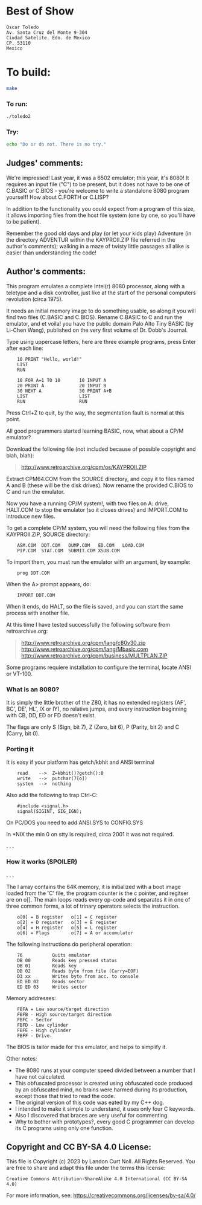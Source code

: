 # Best of Show

    Oscar Toledo
    Av. Santa Cruz del Monte 9-304
    Ciudad Satelite. Edo. de Mexico
    CP. 53110
    Mexico

# To build:

```sh
make
```

### To run:

```sh
./toledo2
```

### Try:

```sh
echo "Do or do not. There is no try."
```

## Judges' comments:

We're impressed! Last year, it was a 6502 emulator; this year,
it's 8080!  It requires an input file ("C") to be present, but
it does not have to be one of C.BASIC or C.BIOS - you're welcome
to write a standalone 8080 program yourself! How about C.FORTH
or C.LISP?

In addition to the functionality you could expect from a program
of this size, it allows importing files from the host file
system (one by one, so you'll have to be patient).

Remember the good old days and play (or let your kids play)
Adventure (in the directory ADVENTUR within the KAYPROII.ZIP
file referred in the author's comments); walking in a maze of
twisty little passages all alike is easier than understanding
the code!

## Author's comments:

This program emulates a complete Intel(r) 8080
processor, along with a teletype and a disk
controller, just like at the start of the personal
computers revolution (circa 1975).

It needs an initial memory image to do something
usable, so along it you will find two files
(C.BASIC and C.BIOS). Rename C.BASIC to C and run
the emulator, and et voila! you have the public
domain Palo Alto Tiny BASIC (by Li-Chen Wang),
published on the very first volume of Dr. Dobb's
Journal.

Type using uppercase letters, here are three example
programs, press Enter after each line:

        10 PRINT "Hello, world!"
        LIST
        RUN

        10 FOR A=1 TO 10       10 INPUT A
        20 PRINT A             20 INPUT B
        30 NEXT A              30 PRINT A+B
        LIST                   LIST
        RUN                    RUN

Press Ctrl+Z to quit, by the way, the segmentation fault is
normal at this point.

All good programmers started learning BASIC, now, what about a
CP/M emulator?

Download the following file (not included because of possible
copyright and blah, blah):

> <http://www.retroarchive.org/cpm/os/KAYPROII.ZIP>

Extract CPM64.COM from the SOURCE directory, and copy it to
files named A and B (these will be the disk drives). Now rename
the provided C.BIOS to C and run the emulator.

Now you have a running CP/M system!, with two files on A: drive,
HALT.COM to stop the emulator (so it closes drives) and IMPORT.COM
to introduce new files.

To get a complete CP/M system, you will need the following files
from the KAYPROII.ZIP, SOURCE directory:

        ASM.COM  DDT.COM   DUMP.COM   ED.COM   LOAD.COM
        PIP.COM  STAT.COM  SUBMIT.COM XSUB.COM

To import them, you must run the emulator with an argument, by
example:

        prog DDT.COM

When the A> prompt appears, do:

        IMPORT DDT.COM

When it ends, do HALT, so the file is saved, and you can start
the same process with another file.

At this time I have tested successfully the following software
from retroarchive.org:

> <http://www.retroarchive.org/cpm/lang/c80v30.zip>
> <http://www.retroarchive.org/cpm/lang/Mbasic.com>
> <http://www.retroarchive.org/cpm/business/MULTPLAN.ZIP>

Some programs requiere installation to configure the terminal,
locate ANSI or VT-100.

### What is an 8080?

It is simply the little brother of the Z80, it has no extended
registers (AF', BC', DE', HL', IX or IY), no relative jumps,
and every instruction beginning with CB, DD, ED or FD doesn't
exist.

The flags are only S (Sign, bit 7), Z (Zero, bit 6), P (Parity,
bit 2) and C (Carry, bit 0).

### Porting it

It is easy if your platform has getch/kbhit and
ANSI terminal

        read    -->  Z=kbhit()?getch():0
        write   -->  putchar(7[o])
        system  -->  nothing

Also add the following to trap Ctrl-C:

        #include <signal.h>
        signal(SIGINT, SIG_IGN);

On PC/DOS you need to add ANSI.SYS to CONFIG.SYS

In *NIX the min 0 on stty is required, circa 2001
it was not required.

.
.
.

### How it works (SPOILER)

.
.
.

The l array contains the 64K memory, it is initialized with a
boot image loaded from the 'C' file, the program counter is the
c pointer, and regitser are on o[]. The main loops reads every
op-code and separates it in one of three common forms, a lot
of trinary operators selects the instruction.

        o[0] = B register   o[1] = C register
        o[2] = D register   o[3] = E register
        o[4] = H register   o[5] = L register
        o[6] = Flags        o[7] = A or accumulator

The following instructions do peripheral operation:

        76           Quits emulator
        DB 00        Reads key pressed status
        DB 01        Reads key
        DB 02        Reads byte from file (Carry=EOF)
        D3 xx        Writes byte from acc. to console
        ED ED 02     Reads sector
        ED ED 03     Writes sector

Memory addresses:

        FBFA = Low source/target direction
        FBFB - High source/target direction
        FBFC - Sector
        FBFD - Low cylinder
        FBFE - High cylinder
        FBFF - Drive.

The BIOS is tailor made for this emulator, and helps to simplify it.

Other notes:

- The 8080 runs at your computer speed divided
  between a number that I have not calculated.
- This obfuscated processor is created using
  obfuscated code produced by an obfuscated mind,
  no brains were harmed during its production,
  except those that tried to read the code.
- The original version of this code was eated
  by my C++ dog.
- I intended to make it simple to understand,
  it uses only four C keywords.
- Also I discovered that braces are very useful
  for commenting.
- Why to bother with prototypes?, every good C
  programmer can develop its C programs using
  only one function.

## Copyright and CC BY-SA 4.0 License:

This file is Copyright (c) 2023 by Landon Curt Noll.  All Rights Reserved.
You are free to share and adapt this file under the terms this license:

    Creative Commons Attribution-ShareAlike 4.0 International (CC BY-SA 4.0)

For more information, see: https://creativecommons.org/licenses/by-sa/4.0/
